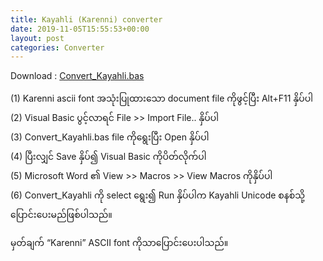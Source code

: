 ```yaml
---
title: Kayahli (Karenni) converter
date: 2019-11-05T15:55:53+00:00
layout: post
categories: Converter
---
```

Download : [Convert_Kayahli.bas](http://localhost/unicodetoday/downloads/Convert_Kayahli.bas)

(1) Karenni ascii font အသုံးပြုထားသော document file ကိုဖွင့်ပြီး Alt+F11 နှိပ်ပါ  
(2) Visual Basic ပွင့်လာရင် File >> Import File.. နှိပ်ပါ  
(3) Convert_Kayahli.bas file ကိုရွေးပြီး Open နှိပ်ပါ  
(4) ပြီးလျှင် Save နှိပ်၍ Visual Basic ကိုပိတ်လိုက်ပါ  
(5) Microsoft Word ၏ View >> Macros >> View Macros ကိုနှိပ်ပါ  
(6) Convert_Kayahli ကို select ရွေး၍ Run နှိပ်ပါက Kayahli Unicode စနစ်သို့ပြောင်းပေးမည်ဖြစ်ပါသည်။

မှတ်ချက် &#8220;Karenni&#8221; ASCII font ကိုသာပြောင်းပေးပါသည်။